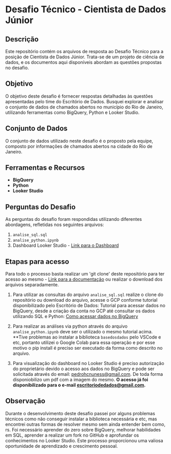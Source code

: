 # Desafio Técnico - Cientista de Dados Júnior

## Descrição
Este repositório contém os arquivos de resposta ao Desafio Técnico para a posição de Cientista de Dados Júnior. Trata-se de um projeto de ciência de dados, e os documentos aqui disponíveis abordam as questões propostas no desafio.

## Objetivo
O objetivo deste desafio é fornecer respostas detalhadas às questões apresentadas pelo time do Escritório de Dados. Busquei explorar e analisar o conjunto de dados de chamados abertos no município do Rio de Janeiro, utilizando ferramentas como BigQuery, Python e Looker Studio.

## Conjunto de Dados
O conjunto de dados utilizado neste desafio é o proposto pela equipe, composto por informações de chamados abertos na cidade do Rio de Janeiro.

## Ferramentas e Recursos
- **BigQuery**
- **Python**
- **Looker Studio**

## Perguntas do Desafio
As perguntas do desafio foram respondidas utilizando diferentes abordagens, refletidas nos seguintes arquivos:
1. `analise_sql.sql`
2. `analise_python.ipynb`
3. Dashboard Looker Studio - [Link para o Dashboard](https://lookerstudio.google.com/s/qP5X_I9CoE8)

## Etapas para acesso
Para todo o processo basta realizar um 'git clone' deste repositório para ter acesso ao mesmo - [Link para a documentação](https://git-scm.com/docs/git-clone/pt_BR) ou realizar o download dos arquivos separadamente.

1. Para utilizar as consultas do arquivo `analise_sql.sql` realize o clone do repositório ou download do arquivo, acesse o GCP conforme tutorial disponibilizado pelo Escritório de Dados:
Tutorial para acessar dados no BigQuery, desde a criação da conta no GCP até consultar os dados utilizando SQL e Python: [Como acessar dados no BigQuery](https://docs.dados.rio/tutoriais/como-acessar-dados/)

2. Para realizar as análises via python através do arquivo `analise_python.ipynb` deve ser o utilizado o mesmo tutorial acima.
**Tive problemas ao instalar a biblioteca `basedosdados` pelo VSCode e etc, portanto utilizei o Google Colab para essa operação e por esse motivo o pip install é preciso ser executado da forma como descrito no arquivo. 

3. Para visualização do dashboard no Looker Studio é preciso autorização do proprietário devido o acesso aos dados no BigQuery e pode ser solicitada através do email: pedrohcnuness@gmail.com. De toda forma disponiobilizo um pdf com a imagem do mesmo.
**O acesso já foi disponibilizado para o e-mail escritoriodedados@gmail.com.**

## Observação
Durante o desenvolvimento deste desafio passei por alguns problemas técnicos como não conseguir instalar a biblioteca necessária e etc, mas encontrei outras formas de resolver mesmo sem ainda entender bem como, rs. Foi necessário aprender do zero sobre BigQuery, melhorar habilidades em SQL, aprender a realizar um fork no GitHub e aprofundar os conhecimentos no Looker Studio. Este processo proporcionou uma valiosa oportunidade de aprendizado e crescimento pessoal.

